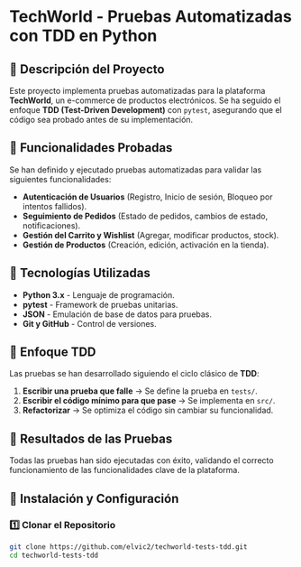 # TechWorld - Pruebas Automatizadas con TDD en Python

## 📌 Descripción del Proyecto  
Este proyecto implementa pruebas automatizadas para la plataforma **TechWorld**, un e-commerce de productos electrónicos. Se ha seguido el enfoque **TDD (Test-Driven Development)** con `pytest`, asegurando que el código sea probado antes de su implementación.

## 📌 Funcionalidades Probadas  
Se han definido y ejecutado pruebas automatizadas para validar las siguientes funcionalidades:  
- **Autenticación de Usuarios** (Registro, Inicio de sesión, Bloqueo por intentos fallidos).  
- **Seguimiento de Pedidos** (Estado de pedidos, cambios de estado, notificaciones).  
- **Gestión del Carrito y Wishlist** (Agregar, modificar productos, stock).  
- **Gestión de Productos** (Creación, edición, activación en la tienda).  

## 📌 Tecnologías Utilizadas  
- **Python 3.x** - Lenguaje de programación.  
- **pytest** - Framework de pruebas unitarias.  
- **JSON** - Emulación de base de datos para pruebas.  
- **Git y GitHub** - Control de versiones.  

## 📌 Enfoque TDD  
Las pruebas se han desarrollado siguiendo el ciclo clásico de **TDD**:  
1. **Escribir una prueba que falle** → Se define la prueba en `tests/`.  
2. **Escribir el código mínimo para que pase** → Se implementa en `src/`.  
3. **Refactorizar** → Se optimiza el código sin cambiar su funcionalidad.  

## 📌 Resultados de las Pruebas  
Todas las pruebas han sido ejecutadas con éxito, validando el correcto funcionamiento de las funcionalidades clave de la plataforma.  

## 📌 Instalación y Configuración  
### 1️⃣ **Clonar el Repositorio**  
```bash
git clone https://github.com/elvic2/techworld-tests-tdd.git
cd techworld-tests-tdd